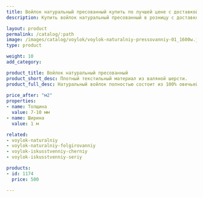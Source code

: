 ```yaml
---
title: Войлок натуральный пресованный купить по лучшей цене с доставкой - Поролоныч
description: Купить войлок натуральный пресованный в розницу с доставкой по Москве в интернет-магазине Поролоныча.

layout: product
permalink: /catalog/:path
image: /images/catalog/voylok/voylok-naturalniy-pressovanniy-01_1600w.jpg
type: product

weight: 10
add_category: 

product_title: Войлок натуральный пресованный
product_short_desc: Плотный текстильный материал из валяной шерсти.
product_full_desc: Натуральный войлок полностью состоит из 100% овечьей шерсти, обладает отличными теплоизоляционными качествами, воздухопроницаемый. Используется для теплоизоляции, прокладок, при изготовлении мебели.
        
price_after: "м2"
properties:
- name: Толщина
  value: 7-10 мм
- name: Ширина
  value: 1 м

related:
- voylok-naturalniy
- voylok-naturalniy-folgirovanniy
- voylok-iskusstvenniy-cherniy
- voylok-iskusstvenniy-seriy

products:
- id: 1174
  price: 500

---
```

